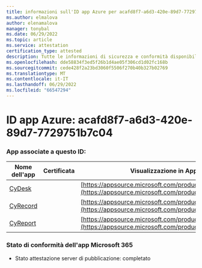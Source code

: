 ```yaml
---
title: informazioni sull'ID app Azure per acafd8f7-a6d3-420e-89d7-7729751b7c04
ms.author: elmalova
author: elenamalova
manager: tonybal
ms.date: 06/29/2022
ms.topic: article
ms.service: attestation
certification_type: attested
description: Tutte le informazioni di sicurezza e conformità disponibili per acafd8f7-a6d3-420e-89d7-7729751b7c04.
ms.openlocfilehash: dde58834f3ed5f26b1d4ae05f306cd1d02fc168b
ms.sourcegitcommit: cede428f2a23bd3060f5506f270b40b327b02769
ms.translationtype: MT
ms.contentlocale: it-IT
ms.lasthandoff: 06/29/2022
ms.locfileid: "66547294"
---
```

# <a name="azure-app-id-acafd8f7-a6d3-420e-89d7-7729751b7c04"></a>ID app Azure: acafd8f7-a6d3-420e-89d7-7729751b7c04


### <a name="apps-associated-with-this-id"></a>App associate a questo ID:
| **Nome dell'app** | **Certificata** | **Visualizzazione in AppSource** |
|--------------|---------------|-----------------------|
| [CyDesk](../forward/WA200004281.md) |  | [https://appsource.microsoft.com/product/office/WA200004281](https://appsource.microsoft.com/product/office/WA200004281) |
| [CyRecord](../forward/WA200004280.md) |  | [https://appsource.microsoft.com/product/office/WA200004280](https://appsource.microsoft.com/product/office/WA200004280) |
| [CyReport](../forward/WA200004272.md) |  | [https://appsource.microsoft.com/product/office/WA200004272](https://appsource.microsoft.com/product/office/WA200004272) |

### <a name="microsoft-365-app-compliance-status"></a>Stato di conformità dell'app Microsoft 365
- Stato attestazione server di pubblicazione: completato
